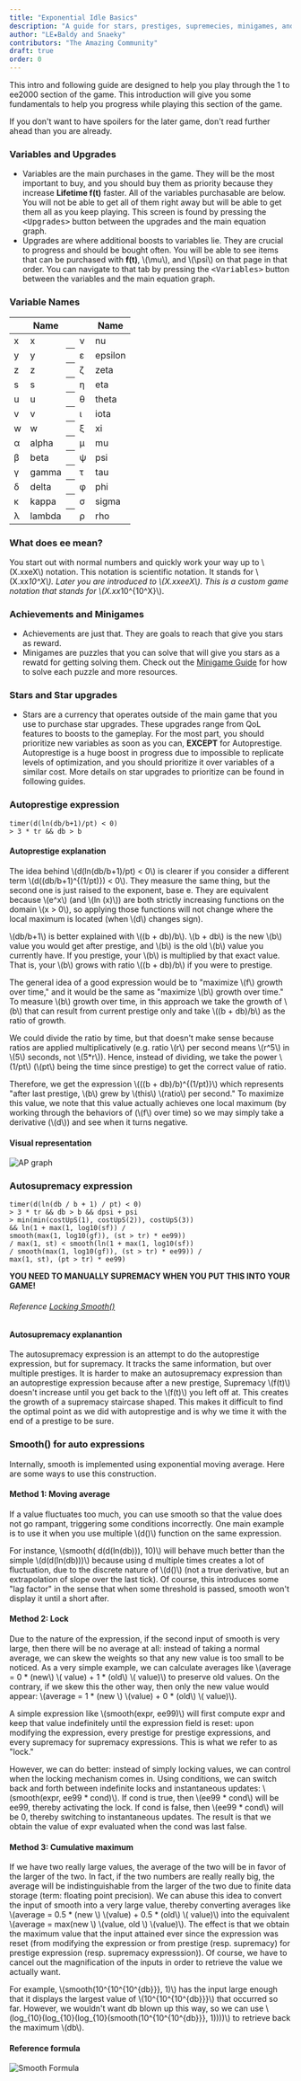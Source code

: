 ```yaml
---
title: "Exponential Idle Basics"
description: "A guide for stars, prestiges, supremecies, minigames, and the basics of the game."
author: "LE★Baldy and Snaeky"
contributors: "The Amazing Community"
draft: true
order: 0
---
```


This intro and following guide are designed to help you play through the 1 to ee2000 
section of the game. This introduction will give you some fundamentals to help you progress
while playing this section of the game.

If you don't want to have spoilers for the later game, don't read
further ahead than you are already.

### Variables and Upgrades
* Variables are the main purchases in the game. They will be the most important to buy, 
  and you should buy them as priority because they increase __Lifetime f(t)__ faster. All 
  of the variables purchasable are below. You will not be able to get all of them right away 
  but will be able to get them all as you keep playing. This screen is found by pressing the 
  <kbd>\<Upgrades\></kbd> button between the upgrades and the main equation graph.
* Upgrades are where additional boosts to variables lie. They are crucial to progress and 
  should be bought often. You will be able to see items that can be purchased with __f(t)__, 
  \\(\mu\\), and \\(\psi\\) on that page in that order. You can navigate to that tab by pressing 
  the <kbd>\<Variables\></kbd> button between the variables and the main equation graph.

### Variable Names

<table class="newwords">
  <thead>
    <tr>
        <th class="invisible"></th>
        <th>Name</th>
        <th class="invisible"></th>
        <th class="invisible"></th>
        <th>Name</th>
    </tr>
  </thead>
  <tbody>
    <tr>
        <td class="leftHeader">x</td>
        <td>x</td>
        <th class="invisible"></th>
        <td class="leftHeader">ν</td>
        <td>nu</td>
    </tr>
    <tr>
        <td class="leftHeader">y</td>
        <td>y</td>
        <th class="invisible"></th>
        <td class="leftHeader">ε</td>
        <td>epsilon</td>
    </tr>
    <tr>
        <td class="leftHeader">z</td>
        <td>z</td>
        <th class="invisible"></th>
        <td class="leftHeader">ζ</td>
        <td>zeta</td>
    </tr>
    <tr>
        <td class="leftHeader">s</td>
        <td>s</td>
        <th class="invisible"></th>
        <td class="leftHeader">η</td>
        <td>eta</td>
    </tr>
    <tr>
        <td class="leftHeader">u</td>
        <td>u</td>
        <th class="invisible"></th>
        <td class="leftHeader">θ</td>
        <td>theta</td>
    </tr>
    <tr>
        <td class="leftHeader">v</td>
        <td>v</td>
        <th class="invisible"></th>
        <td class="leftHeader">ι</td>
        <td>iota</td>
    </tr>
    <tr>
        <td class="leftHeader">w</td>
        <td>w</td>
        <th class="invisible"></th>
        <td class="leftHeader">ξ</td>
        <td>xi</td>
    </tr>
    <tr>
        <td class="leftHeader">α</td>
        <td>alpha</td>
        <th class="invisible"></th>
        <td class="leftHeader">μ</td>
        <td>mu</td>
    </tr>
    <tr>
        <td class="leftHeader">β</td>
        <td>beta</td>
        <th class="invisible"></th>
        <td class="leftHeader">ψ</td>
        <td>psi</td>
    </tr>
    <tr>
        <td class="leftHeader">γ</td>
        <td>gamma</td>
        <th class="invisible"></th>
        <td class="leftHeader">τ</td>
        <td>tau</td>
    </tr>
    <tr>
        <td class="leftHeader">δ</td>
        <td>delta</td>
        <th class="invisible"></th>
        <td class="leftHeader">φ</td>
        <td>phi</td>
    </tr>
    <tr>
        <td class="leftHeader">κ</td>
        <td>kappa</td>
        <th class="invisible"></th>
        <td class="leftHeader">σ</td>
        <td>sigma</td>
    </tr>
    <tr>
        <td class="leftHeader">λ</td>
        <td>lambda</td>
        <th class="invisible"></th>
        <td class="leftHeader">ρ</td>
        <td>rho</td>
    </tr>
  </tbody>
</table>

### What does ee mean?
You start out with normal numbers and quickly work your way up to \\(X.xxeX\\) notation. This notation is scientific notation. It stands for \\(X.xx*10^X\\). Later you are introduced to \\(X.xxeeX\\). This is a custom game notation that stands for \\(X.xx*10^{10^X}\\).
  
### Achievements and Minigames
* Achievements are just that. They are goals to reach that give you stars as reward.
* Minigames are puzzles that you can solve that will give you stars as a rewatd for getting solving them. Check out the [Minigame Guide](https://exponential-idle-guides.netlify.app/guides/minigames/) for how to solve each puzzle and more resources.


### Stars and Star upgrades
* Stars are a currency that operates outside of the main game that you use to purchase star upgrades. 
  These upgrades range from QoL features to boosts to the gameplay. For the most part, you should 
  prioritize new variables as soon as you can, __EXCEPT__ for Autoprestige. Autoprestige is a huge 
  boost in progress due to impossible to replicate levels of optimization, and you should prioritize it over variables of a similar cost. More details on 
  star upgrades to prioritize can be found in following guides.
 
### Autoprestige expression
 
```
timer(d(ln(db/b+1)/pt) < 0) 
> 3 * tr && db > b
```

#### Autoprestige explanation
The idea behind \\(d(ln(db/b+1)/pt) < 0\\) is clearer if you consider a different term \\(d((db/b+1)^{(1/pt)}) < 0\\). 
They measure the same thing, but the second one is just raised to the exponent, base e. They are 
equivalent because \\(e^x\\) (and \\(ln (x)\\)) are both strictly increasing functions on the domain 
\\(x > 0\\), so applying those functions will not change where the local maximum is located 
(when \\(d\\) changes sign).

\\(db/b+1\\) is better explained with \\((b + db)/b\\). \\(b + db\\) is the new \\(b\\) value you would 
get after prestige, and \\(b\\) is the old \\(b\\) value you currently have. If you prestige, your 
\\(b\\) is multiplied by that exact value. That is, your \\(b\\) grows with ratio \\((b + db)/b\\) if 
you were to prestige.

The general idea of a good expression would be to "maximize \\(f\\) growth over time," and it would 
be the same as "maximize \\(b\\) growth over time." To measure \\(b\\) growth over time, in this approach 
we take the growth of \\(b\\) that can result from current prestige only and take \\((b + db)/b\\) as the 
ratio of growth.

We could divide the ratio by time, but that doesn't make sense because ratios are applied 
multiplicatively (e.g. ratio \\(r\\) per second means \\(r^5\\) in \\(5\\) seconds, not \\(5*r\\)). Hence, 
instead of dividing, we take the power \\(1/pt\\) (\\(pt\\) being the time since prestige) to get the 
correct value of ratio.

Therefore, we get the expression \\(((b + db)/b)^{(1/pt)}\\) which represents "after last prestige, \\(b\\) 
grew by \\(this\\) \\(ratio\\) per second." To maximize this value, we note that this value actually achieves 
one local maximum (by working through the behaviors of (\\(f\\) over time) so we may simply take a 
derivative (\\(d\\)) and see when it turns negative.

#### Visual representation
![AP graph](/images/AP-graph.png)

### Autosupremacy expression
 
```
timer(d(ln(db / b + 1) / pt) < 0)
> 3 * tr && db > b && dpsi + psi 
> min(min(costUpS(1), costUpS(2)), costUpS(3)) 
&& ln(1 + max(1, log10(sf)) / 
smooth(max(1, log10(gf)), (st > tr) * ee99)) 
/ max(1, st) < smooth(ln(1 + max(1, log10(sf)) 
/ smooth(max(1, log10(gf)), (st > tr) * ee99)) / 
max(1, st), (pt > tr) * ee99)
```

__YOU NEED TO MANUALLY SUPREMACY WHEN YOU PUT THIS INTO YOUR GAME!__

###### Reference [Locking Smooth()](https://exponential-idle-guides.netlify.app/guides/ex-basics/#method-2-lock)

#### Autosupremacy explanantion

The autosupremacy expression is an attempt to do the autoprestige expression, but for supremacy. It tracks the same information, but over multiple prestiges. It is harder to make an autosupremacy expression than an autoprestige expression because after a new prestige, Supremacy \\(f(t)\\) doesn't increase until you get back to the \\(f(t)\\) you left off at. This creates the growth of a supremacy staircase shaped. This makes it difficult to find the optimal point as we did with autoprestige and is why we time it with the end of a prestige to be sure.

### Smooth() for auto expressions

Internally, smooth is implemented using exponential moving average. Here are some ways to use this construction.

#### Method 1: Moving average
 
If a value fluctuates too much, you can use smooth so that the value does not go rampant, triggering some conditions incorrectly. One main example is to use it when you use multiple \\(d()\\) function on the same expression.

For instance, \\(smooth( d(d(ln(db))), 10)\\) will behave much better than the simple \\(d(d(ln(db)))\\) because using d multiple times creates a lot of fluctuation, due to the discrete nature of \\(d()\\) (not a true derivative, but an extrapolation of slope over the last tick). Of course, this introduces some "lag factor" in the sense that when some threshold is passed, smooth won't display it until a short after.

#### Method 2: Lock
 
Due to the nature of the expression, if the second input of smooth is very large, then there will be no average at all: instead of taking a normal average, we can skew the weights so that any new value is too small to be noticed. As a very simple example, we can calculate averages like \\(average = 0 * (new\\) \\( value) + 1 * (old\\) \\( value)\\) to preserve old values. On the contrary, if we skew this the other way, then only the new value would appear:  \\(average = 1 * (new \\) \\(value) + 0 * (old\\) \\( value)\\).

A simple expression like \\(smooth(expr, ee99)\\) will first compute expr and keep that value indefinitely until the expression field is reset: upon modifying the expression, every prestige for prestige expressions, and every supremacy for supremacy expressions. This is what we refer to as "lock."

However, we can do better: instead of simply locking values, we can control when the locking mechanism comes in. Using conditions, we can switch back and forth between indefinite locks and instantaneous updates: \\(smooth(expr, ee99 * cond)\\). If cond is true, then \\(ee99 * cond\\) will be ee99, thereby activating the lock. If cond is false, then \\(ee99 * cond\\) will be 0, thereby switching to instantaneous updates. The result is that we obtain the value of expr evaluated when the cond was last false.

#### Method 3: Cumulative maximum
 
If we have two really large values, the average of the two will be in favor of the larger of the two. In fact, if the two numbers are really really big, the average will be indistinguishable from the larger of the two due to finite data storage (term: floating point precision). We can abuse this idea to convert the input of smooth into a very large value, thereby converting averages like \\(average = 0.5 * (new \\) \\(value) + 0.5 * (old\\) \\( value)\\) into the equivalent \\(average = max(new \\) \\(value, old \\) \\(value)\\). The effect is that we obtain the maximum value that the input attained ever since the expression was reset (from modifying the expression or from prestige (resp. supremacy) for prestige expression (resp. supremacy expresssion)). Of course, we have to cancel out the magnification of the inputs in order to retrieve the value we actually want.

For example, \\(smooth(10^{10^{10^{db}}}, 1)\\) has the input large enough that it displays the largest value of \\(10^{10^{10^{db}}}\\) that occurred so far. However, we wouldn't want db blown up this way, so we can use \\(log_{10}(log_{10}(log_{10}(smooth(10^{10^{10^{db}}}, 1))))\\) to retrieve back the maximum \\(db\\).

#### Reference formula
![Smooth Formula](/images/smooth-formula.jpg)

